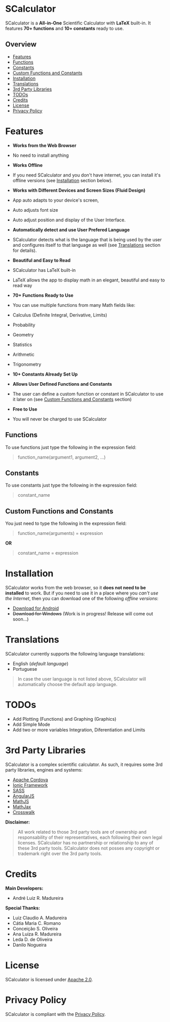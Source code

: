 # SCalculator

SCalculator is a **All-in-One** Scientific Calculator with **LaTeX** built-in. It features **70+ functions** and **10+ constants** ready to use.

## Overview

* [Features](#features)
 * [Functions](#functions)
 * [Constants](#constants)
 * [Custom Functions and Constants](#custom-functions-and-constants)
* [Installation](#installation)
* [Translations](#translations)
* [3rd Party Libraries](#3rd-party-libraries)
* [TODOs](#todos)
* [Credits](#credits)
* [License](#license)
* [Privacy Policy](#privacy-policy)

# Features

* **Works from the Web Browser**
 * No need to install anything

* **Works Offline**
 * If you need SCalculator and you don't have internet, you can install it's offline versions (see [Installation](#installation) section below).

* **Works with Different Devices and Screen Sizes (Fluid Design)**
 * App auto adapts to your device's screen,
 * Auto adjusts font size
 * Auto adjust position and display of the User Interface.

* **Automatically detect and use User Prefered Language**
 * SCalculator detects what is the language that is being used by the user and configures itself to that language as well (see [Translations](#translations) section for details).

* **Beautiful and Easy to Read**
 * SCalculator has LaTeX built-in
 * LaTeX allows the app to display math in an elegant, beautiful and easy to read way

* **70+ Functions Ready to Use**
 * You can use multiple functions from many Math fields like:
 * Calculus (Definite Integral, Derivative, Limits)
 * Probability
 * Geometry
 * Statistics
 * Arithmetic
 * Trigonometry

* **10+ Constants Already Set Up**

* **Allows User Defined Functions and Constants**
 * The user can define a custom function or constant in SCalculator to use it later on (see [Custom Functions and Constants](#custom-functions-and-constants) section)

* **Free to Use**
 * You will never be charged to use SCalculator

## Functions

To use functions just type the following in the expression field:
> function_name(argument1, argument2, ...)

## Constants

To use constants just type the following in the expression field:
> constant_name

## Custom Functions and Constants

You just need to type the following in the expression field:
> function_name(arguments) = expression

**OR**

> constant_name = expression

# Installation

SCalculator works from the web browser, so it **does not need to be installed** to work.
But if you need to use it in a place where you _can't use the Internet_, then you can download one of the following _offline versions_:
* [Download for Android](https://play.google.com/store/apps/details?id=br.com.alrm.calc&hl=en)
* ~~Download for Windows~~ (Work is in progress! Release will come out soon...)

# Translations

SCalculator currently supports the following language translations:
* English (_default language_)
* Portuguese

>In case the user language is not listed above, SCalculator will automatically choose the default app language.

# TODOs

* Add Plotting (Functions) and Graphing (Graphics)
* Add Simple Mode
* Add two or more variables Integration, Diferentiation and Limits

# 3rd Party Libraries

SCalculator is a complex scientific calculator. As such, it requires some 3rd party libraries, engines and systems:
* [Apache Cordova]
* [Ionic Framework]
* [SASS]
* [AngularJS]
* [MathJS]
* [MathJax]
* [Crosswalk]

**Disclaimer:**
>All work related to those 3rd party tools are of ownership and responsability of their representatives, each following their own legal licenses.
>SCalculator has no partnership or relationship to any of these 3rd party tools.
>SCalculator does not posses any copyright or trademark right over the 3rd party tools.

# Credits

**Main Developers:**
 * André Luiz R. Madureira

**Special Thanks:**
 * Luiz Claudio A. Madureira
 * Cátia Maria C. Romano
 * Conceição S. Oliveira
 * Ana Luiza R. Madureira
 * Leda D. de Oliveira
 * Danilo Nogueira

# License

SCalculator is licensed under [Apache 2.0].

# Privacy Policy

SCalculator is compliant with the [Privacy Policy][Privacy].

   [Apache Cordova]: https://cordova.apache.org
   [Ionic Framework]: https://ionicframework.com
   [SASS]: http://sass-lang.com
   [AngularJS]: https://angularjs.org
   [MathJS]: http://mathjs.org
   [MathJax]: http://www.mathjax.org/
   [Crosswalk]: https://crosswalk-project.org
   [Apache 2.0]: ../master/LICENSE
   [Privacy]: ../master/PRIVACY

